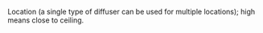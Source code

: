 Location  (a single type of diffuser can be used for multiple locations); high means close to ceiling.
